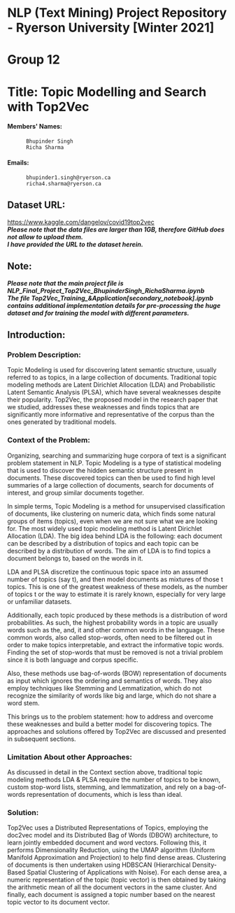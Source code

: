 # NLP (Text Mining) Project Repository - Ryerson University [Winter 2021] 

# Group 12 

# Title: Topic Modelling and Search with Top2Vec   

#### Members' Names:  
          Bhupinder Singh  
          Richa Sharma

#### Emails:  
          bhupinder1.singh@ryerson.ca  
          richa4.sharma@ryerson.ca 

  
## Dataset URL:  
https://www.kaggle.com/dangelov/covid19top2vec  
***Please note that the data files are larger than 1GB, therefore GitHub does not allow to upload them.  
I have provided the URL to the dataset herein.***  

## Note:  
***Please note that the main project file is NLP_Final_Project_Top2Vec_BhupinderSingh_RichaSharma.ipynb***  
***The file Top2Vec_Training_&_Application_[secondary_notebook].ipynb contains additional implementation details for pre-processing the huge dataset and for training the model with different parameters.***  

## Introduction:  
### Problem Description:  
Topic Modeling is used for discovering latent semantic structure, usually referred to as topics, in a large collection of documents. Traditional topic modeling methods are Latent Dirichlet Allocation (LDA) and Probabilistic Latent Semantic Analysis (PLSA), which have several weaknesses despite their popularity. Top2Vec, the proposed model in the research paper that we studied, addresses these weaknesses and finds topics that are significantly more informative and representative of the corpus than the ones generated by traditional models.
  
### Context of the Problem:  
Organizing, searching and summarizing huge corpora of text is a significant problem statement in NLP. Topic Modeling is a type of statistical modeling that is used to discover the hidden semantic structure present in documents. These discovered topics can then be used to find high level summaries of a large collection of documents, search for documents of interest, and group similar documents together.  

In simple terms, Topic Modeling is a method for unsupervised classification of documents, like clustering on numeric data, which finds some natural groups of items (topics), even when we are not sure what we are looking for. The most widely used topic modeling method is Latent Dirichlet Allocation (LDA). The big idea behind LDA is the following: each document can be described by a distribution of topics and each topic can be described by a distribution of words. The aim of LDA is to find topics a document belongs to, based on the words in it.  

LDA and PLSA discretize the continuous topic space into an assumed number of topics (say t), and then model documents as mixtures of those t topics. This is one of the greatest weakness of these models, as the number of topics t or the way to estimate it is rarely known, especially for very large or unfamiliar datasets.  

Additionally, each topic produced by these methods is a distribution of word probabilities. As such, the highest probability words in a topic are usually words such as the, and, it and other common words in the language. These common words, also called stop-words, often need to be filtered out in order to make topics interpretable, and extract the informative topic words. Finding the set of stop-words that must be removed is not a trivial problem since it is both language and corpus specific.  

Also, these methods use bag-of-words (BOW) representation of documents as input which ignores the ordering and semantics of words. They also employ techniques like Stemming and Lemmatization, which do not recognize the similarity of words like big and large, which do not share a word stem.  

This brings us to the problem statement: how to address and overcome these weaknesses and build a better model for discovering topics. The approaches and solutions offered by Top2Vec are discussed and presented in subsequent sections.  

### Limitation About other Approaches:  
As discussed in detail in the Context section above, traditional topic modeling methods LDA & PLSA require the number of topics to be known, custom stop-word lists, stemming, and lemmatization, and rely on a bag-of-words representation of documents, which is less than ideal.  

### Solution:  
Top2Vec uses a Distributed Representations of Topics, employing the doc2vec model and its Distributed Bag of Words (DBOW) architecture, to learn jointly embedded document and word vectors. Following this, it performs Dimensionality Reduction, using the UMAP algorithm (Uniform Manifold Approximation and Projection) to help find dense areas. Clustering of documents is then undertaken using HDBSCAN (Hierarchical Density-Based Spatial Clustering of Applications with Noise). For each dense area, a numeric representation of the topic (topic vector) is then obtained by taking the arithmetic mean of all the document vectors in the same cluster. And finally, each document is assigned a topic number based on the nearest topic vector to its document vector.  
